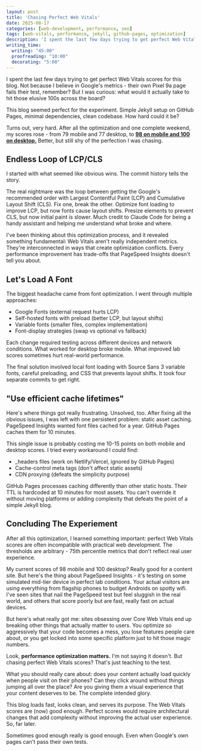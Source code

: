 ```yaml
---
layout: post
title: 'Chasing Perfect Web Vitals'
date: 2025-08-17
categories: [web-development, performance, seo]
tags: [web-vitals, performance, jekyll, github-pages, optimization]
description: 'I spent the last few days trying to get perfect Web Vitals scores for this blog. Not because I believe in Google metrics - their own Pixel 9a page fails their test, remember? But I was curious: what would it actually take to hit those elusive 100s across the board?'
writing_time:
  writing: "45:00"
  proofreading: "10:00"
  decorating: "5:00"
---
```


I spent the last few days trying to get perfect Web Vitals scores for this blog. Not because I believe in Google's metrics - their own Pixel 9a page fails their test, remember? But I was curious: what would it actually take to hit those elusive 100s across the board?

This blog seemed perfect for the experiment. Simple Jekyll setup on GitHub Pages, minimal dependencies, clean codebase. How hard could it be?

Turns out, very hard. After all the optimization and one complete weekend, my scores rose - from 79 mobile and 77 desktop, to [**98 on mobile and 100 on desktop.**](https://pagespeed.web.dev/analysis/https-rishiraj-blog/ee6mt1a4bx?form_factor=desktop) Better, but still shy of the perfection I was chasing.

## Endless Loop of LCP/CLS

I started with what seemed like obvious wins. The commit history tells the story.

The real nightmare was the loop between getting the Google's recommended order with Largest Contentful Paint (LCP) and Cumulative Layout Shift (CLS). Fix one, break the other. Optimize font loading to improve LCP, but now fonts cause layout shifts. Presize elements to prevent CLS, but now initial paint is slower. Much credit to Claude Code for being a handy assistant and helping me understand what broke and where.

I've been thinking about this optimization process, and it revealed something fundamental: Web Vitals aren't really independent metrics. They're interconnected in ways that create optimization conflicts. Every performance improvement has trade-offs that PageSpeed Insights doesn't tell you about.

## Let's Load A Font

The biggest headache came from font optimization. I went through multiple approaches:

- Google Fonts (external request hurts LCP)
- Self-hosted fonts with preload (better LCP, but layout shifts)
- Variable fonts (smaller files, complex implementation)
- Font-display strategies (swap vs optional vs fallback)

Each change required testing across different devices and network conditions. What worked for desktop broke mobile. What improved lab scores sometimes hurt real-world performance.

The final solution involved local font loading with Source Sans 3 variable fonts, careful preloading, and CSS that prevents layout shifts. It took four separate commits to get right.

## "Use efficient cache lifetimes"

Here's where things got really frustrating. Unsolved, too. After fixing all the obvious issues, I was left with one persistent problem: static asset caching. PageSpeed Insights wanted font files cached for a year. GitHub Pages caches them for 10 minutes.

This single issue is probably costing me 10-15 points on both mobile and desktop scores. I tried every workaround I could find:

- _headers files (work on Netlify/Vercel, ignored by GitHub Pages)
- Cache-control meta tags (don't affect static assets)
- CDN proxying (defeats the simplicity purpose)

GitHub Pages processes caching differently than other static hosts. Their TTL is hardcoded at 10 minutes for most assets. You can't override it without moving platforms or adding complexity that defeats the point of a simple Jekyll blog.

## Concluding The Experiement

After all this optimization, I learned something important: perfect Web Vitals scores are often incompatible with practical web development. The thresholds are arbitrary - 75th percentile metrics that don't reflect real user experience.

My current scores of 98 mobile and 100 desktop? Really good for a content site. But here's the thing about PageSpeed Insights - it's testing on some simulated mid-tier device in perfect lab conditions. Your actual visitors are using everything from flagship phones to budget Androids on spotty wifi. I've seen sites that nail the PageSpeed test but feel sluggish in the real world, and others that score poorly but are fast, really fast on actual devices.

But here's what really got me: sites obsessing over Core Web Vitals end up breaking other things that actually matter to users. You optimize so aggressively that your code becomes a mess, you lose features people care about, or you get locked into some specific platform just to hit those magic numbers.

Look, **performance optimization matters.** I'm not saying it doesn't. But chasing perfect Web Vitals scores? That's just teaching to the test.

What you should really care about: does your content actually load quickly when people visit on their phones? Can they click around without things jumping all over the place? Are you giving them a visual experience that your content deserves to be. The complete intended glory.

This blog loads fast, looks clean, and serves its purpose. The Web Vitals scores are (now) good enough. Perfect scores would require architectural changes that add complexity without improving the actual user experience. So, far later.

Sometimes good enough really is good enough. Even when Google's own pages can't pass their own tests.
